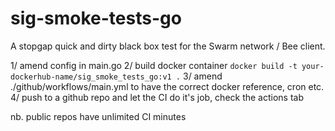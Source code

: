 # sig-smoke-tests-go

A stopgap quick and dirty black box test for the Swarm network / Bee client.

1/ amend config in main.go
2/ build docker container `docker build -t your-dockerhub-name/sig_smoke_tests_go:v1 .` 
3/ amend ./github/workflows/main.yml to have the correct docker reference, cron etc.
4/ push to a github repo and let the CI do it's job, check the actions tab

nb. public repos have unlimited CI minutes